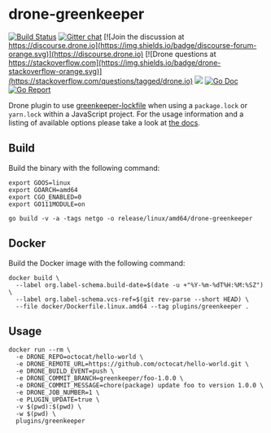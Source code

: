 # drone-greenkeeper

[![Build Status](http://cloud.drone.io/api/badges/drone-plugins/drone-greenkeeper/status.svg)](http://cloud.drone.io/drone-plugins/drone-greenkeeper)
[![Gitter chat](https://badges.gitter.im/drone/drone.png)](https://gitter.im/drone/drone)
[![Join the discussion at https://discourse.drone.io](https://img.shields.io/badge/discourse-forum-orange.svg)](https://discourse.drone.io)
[![Drone questions at https://stackoverflow.com](https://img.shields.io/badge/drone-stackoverflow-orange.svg)](https://stackoverflow.com/questions/tagged/drone.io)
[![](https://images.microbadger.com/badges/image/plugins/greenkeeper.svg)](https://microbadger.com/images/plugins/greenkeeper "Get your own image badge on microbadger.com")
[![Go Doc](https://godoc.org/github.com/drone-plugins/drone-greenkeeper?status.svg)](http://godoc.org/github.com/drone-plugins/drone-greenkeeper)
[![Go Report](https://goreportcard.com/badge/github.com/drone-plugins/drone-greenkeeper)](https://goreportcard.com/report/github.com/drone-plugins/drone-greenkeeper)

Drone plugin to use [greenkeeper-lockfile](https://github.com/greenkeeperio/greenkeeper-lockfile) when using a `package.lock` or `yarn.lock` within a JavaScript project. For the usage information and a listing of available options please take a look at [the docs](http://plugins.drone.io/drone-plugins/drone-greenkeeper/).

## Build

Build the binary with the following command:

```console
export GOOS=linux
export GOARCH=amd64
export CGO_ENABLED=0
export GO111MODULE=on

go build -v -a -tags netgo -o release/linux/amd64/drone-greenkeeper
```

## Docker

Build the Docker image with the following command:

```console
docker build \
  --label org.label-schema.build-date=$(date -u +"%Y-%m-%dT%H:%M:%SZ") \
  --label org.label-schema.vcs-ref=$(git rev-parse --short HEAD) \
  --file docker/Dockerfile.linux.amd64 --tag plugins/greenkeeper .
```

## Usage

```console
docker run --rm \
  -e DRONE_REPO=octocat/hello-world \
  -e DRONE_REMOTE_URL=https://github.com/octocat/hello-world.git \
  -e DRONE_BUILD_EVENT=push \
  -e DRONE_COMMIT_BRANCH=greenkeeper/foo-1.0.0 \
  -e DRONE_COMMIT_MESSAGE=chore(package) update foo to version 1.0.0 \
  -e DRONE_JOB_NUMBER=1 \
  -e PLUGIN_UPDATE=true \
  -v $(pwd):$(pwd) \
  -w $(pwd) \
  plugins/greenkeeper
```
